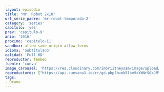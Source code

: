 ```yaml
---
layout: episodio
title: "Mr. Robot 2x10"
url_serie_padre: 'mr-robot-temporada-2'
category: 'series'
capitulo: 'yes'
prev: 'capitulo-9'
anio: '2016'
proximo: 'capitulo-11'
sandbox: allow-same-origin allow-forms
idioma: 'Subtitulado'
calidad: 'Full HD'
reproductor: fembed
fuente: 'cueva'
image_carousel: 'https://res.cloudinary.com/imbriitneysam/image/upload/v1546988732/robot2-poster-min.jpg'
reproductores: ["https://api.cuevana3.io/rr/gd.php?h=ek5lbm9xYWNrS0xJMVp5b21KREk0dFBLbjVkaHhkRGdrOG1jbnBpUnhhS1Z5V1NwcU5PWTQ2elpiS1dsMEplNXZMYVhhSnkzazdxMXJYbWZwTFBVcVpxU3FadVkyUT09"]
tags:
- Drama
---
```











